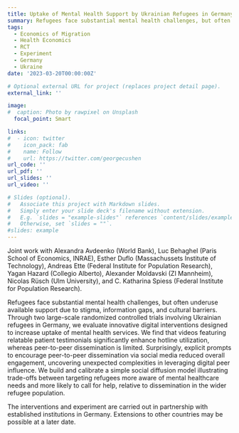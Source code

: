 ```yaml
---
title: Uptake of Mental Health Support by Ukrainian Refugees in Germany
summary: Refugees face substantial mental health challenges, but often underuse available support due to stigma, information gaps, and cultural barriers. Through two large-scale randomized controlled trials involving Ukrainian refugees in Germany, we evaluate innovative digital interventions designed to increase uptake of mental health services. We find that videos featuring relatable patient testimonials significantly enhance hotline utilization, whereas peer-to-peer dissemination is limited. Surprisingly, explicit prompts to encourage peer-to-peer dissemination via social media reduced overall engagement, uncovering unexpected complexities in leveraging digital peer influence. We build and calibrate a simple social diffusion model illustrating trade-offs between targeting refugees more aware of mental healthcare needs and more likely to call for help, relative to dissemination in the wider refugee population. (Joint work with Alexandra Avdeenko, Luc Behaghel, Esther Duflo, Andreas Ette, Yagan Hazard, Alexander Moldavski, Nicolas Rüsch, and C. Katharina Spiess.)
tags:
  - Economics of Migration
  - Health Economics
  - RCT
  - Experiment
  - Germany
  - Ukraine
date: '2023-03-20T00:00:00Z'

# Optional external URL for project (replaces project detail page).
external_link: ''

image:
#  caption: Photo by rawpixel on Unsplash
  focal_point: Smart

links:
#  - icon: twitter
#    icon_pack: fab
#    name: Follow
#    url: https://twitter.com/georgecushen
url_code: ''
url_pdf: ''
url_slides: ''
url_video: ''

# Slides (optional).
#   Associate this project with Markdown slides.
#   Simply enter your slide deck's filename without extension.
#   E.g. `slides = "example-slides"` references `content/slides/example-slides.md`.
#   Otherwise, set `slides = ""`.
#slides: example
---
```


Joint work with Alexandra Avdeenko (World Bank), Luc Behaghel (Paris School of Economics, INRAE), Esther Duflo (Massachussets Institute of Technology), Andreas Ette (Federal Institute for Population Research), Yagan Hazard (Collegio Alberto), Alexander Moldavski (ZI Mannheim), Nicolas Rüsch (Ulm University), and C. Katharina Spiess (Federal Institute for Population Research).

Refugees face substantial mental health challenges, but often underuse available support due to stigma, information gaps, and cultural barriers. Through two large-scale randomized controlled trials involving Ukrainian refugees in Germany, we evaluate innovative digital interventions designed to increase uptake of mental health services. We find that videos featuring relatable patient testimonials significantly enhance hotline utilization, whereas peer-to-peer dissemination is limited. Surprisingly, explicit prompts to encourage peer-to-peer dissemination via social media reduced overall engagement, uncovering unexpected complexities in leveraging digital peer influence. We build and calibrate a simple social diffusion model illustrating trade-offs between targeting refugees more aware of mental healthcare needs and more likely to call for help, relative to dissemination in the wider refugee population.

The interventions and experiment are carried out in partnership with established institutions in Germany. Extensions to other countries may be possible at a later date.

